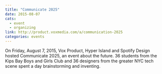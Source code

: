 ```yaml
---
title: "Communicate 2025"
date: 2015-08-07
cats:
  - event
  - organizing
link: http://product.voxmedia.com/a/communication-2025
categories: events
---
```


On Friday, August 7, 2015, Vox Product, Hyper Island and Spotify Design hosted Communicate 2025, an event about the future. 36 students from the Kips Bay Boys and Girls Club and 36 designers from the greater NYC tech scene spent a day brainstorming and inventing.